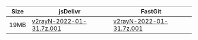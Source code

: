 |    Size   |     jsDelivr  | FastGit |
|  ---  |  ---  |  ---  |
| 19MB | [v2rayN-2022-01-31.7z.001](https://cdn.jsdelivr.net/gh/googleians/v2rayN-32@main/v2rayN-2022-01-31.7z.001) | [v2rayN-2022-01-31.7z.001](https://raw.fastgit.org/googleians/v2rayN-32/main/v2rayN-2022-01-31.7z.001) |
